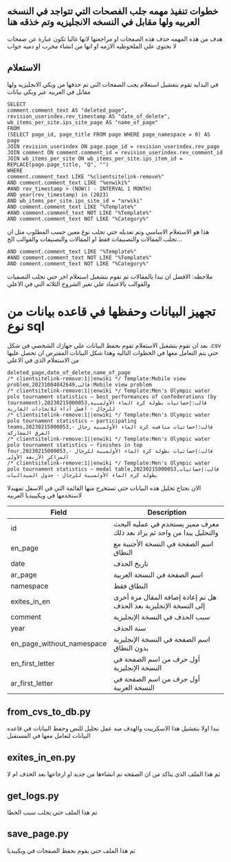 ## خطوات تنفيذ مهمه جلب الفصحات التي تتواجد في النسخه العربيه ولها مقابل في النسخه الانجليزيه وتم خذقه هنا

هدف من هذه المهمه حذف هذه الصفحات او مراجعتها لانها غالبا تكون عبارة عن صفحات لا تحتوي علي الملحوظيه الازمه او انها من
انشاء مخرب او دميه جواب

## الاستعلام

في البدايه تقوم بتغشيل استعلام يجب الصفحات التي تم حذفها من ويكي الانجليزيه ولها مقابل في العربيه عبر ويكي بيانات

```
SELECT
comment.comment_text AS "deleted_page",
revision_userindex.rev_timestamp AS "date_of_delete",
wb_items_per_site.ips_site_page AS "name_of_page"
FROM
(SELECT page_id, page_title FROM page WHERE page_namespace = 0) AS page
JOIN revision_userindex ON page.page_id = revision_userindex.rev_page
JOIN comment ON comment.comment_id = revision_userindex.rev_comment_id
JOIN wb_items_per_site ON wb_items_per_site.ips_item_id = REPLACE(page.page_title, "Q", "")
WHERE
comment.comment_text LIKE "%clientsitelink-remove%"
AND comment.comment_text LIKE "%enwiki%"
#AND rev_timestamp > (NOW() - INTERVAL 1 MONTH)
AND year(rev_timestamp) in (2023)
AND wb_items_per_site.ips_site_id = "arwiki"
AND comment.comment_text LIKE "%Template%"
#AND comment.comment_text NOT LIKE "%Template%"
AND comment.comment_text NOT LIKE "%Category%"
```

هذا هو الاستعلام الاساسي وتم تعديله حتي تجلب نوع معين حسب المطلوب مثل ان تجلب المقالات والتصنيفات فقط او المقالات
والتصنيفات والقوالب الخ...

```
AND comment.comment_text LIKE "%Template%"
#AND comment.comment_text NOT LIKE "%Template%"
AND comment.comment_text NOT LIKE "%Category%"
```

ملاحظه: الافضل ان تبدا بالمقالات ثم تقوم بتشغيل استعلام اخر حتي تجلب التصفيات والقوالب بالاعتماد علي تغير الشروح الثلاثه
التي في الاعلي

# تجهيز البيانات وحفظها في قاعده بيانات من نوع sql

بعد ان تقوم بتشغيل الاستعلام تقوم بحفظ البيانات علي جهازك الشخصي في شكل .csv حتي يتم التعامل معها في الخطوات التاليه
وهذا شكل البيانات المفترض ان تحصل عليها من الاستعلام الذي في الاعلي

```
deleted_page,date_of_delete,name_of_page
/* clientsitelink-remove:1||enwiki */ Template:Mobile view problem,20231004042649,قالب:Mobile view problem
/* clientsitelink-remove:1||enwiki */ Template:Men's Olympic water polo tournament statistics – best performances of confederations (by tournament),20230215000053,قالب:إحصائيات بطولة كرة الماء الأولمبية للرجال - أفضل أداء للاتحادات القارية
/* clientsitelink-remove:1||enwiki */ Template:Men's Olympic water polo tournament statistics – participating teams,20230215000053,قالب:احصائيات منافسة كرة الماء الأولمبية رجال - الفرق المشاركة
/* clientsitelink-remove:1||enwiki */ Template:Men's Olympic water polo tournament statistics – finishes in top four,20230215000053,قالب:إحصائيات بطولة كرة الماء الأولمبية للرجال - المراكز الأربعة الأولى
/* clientsitelink-remove:1||enwiki */ Template:Men's Olympic water polo tournament statistics – medal table,20230215000053,قالب:إحصائيات بطولة كرة الماء الأولمبية للرجال - جدول الميداليات
```

الان نحتاج تحليل هذه البيانات حتي نستخرج منها القائمة التي في الاسفل تمهيدلا لاستخدمها في ويكيبيديا العربيه

| Field                     | Description                                                           |
|---------------------------|-----------------------------------------------------------------------|
| id                        | معرف مميز يستخدم في عمليه البحث والتحليل يبدا من واحد ثم يزاد بعد ذلك |
| en_page                   | اسم الصفحة في النسخة الأجنبية مع النطاق                               |
| date                      | تاريخ الحذف                                                           |
| ar_page                   | اسم الصفحة في النسخة العربية                                          |
| namespace                 | النطاق فقط                                                            |
| exites_in_en              | هل تم إعادة إضافة المقال مرة أخرى إلى النسخة الإنجليزية بعد الحذف     |
| comment                   | سبب الحذف في النسخة الإنجليزية                                        |
| year                      | سنة الحذف                                                             |
| en_page_without_namespace | اسم الصفحة في النسخة الإنجليزية بدون النطاق                           |
| en_first_letter           | أول حرف من اسم الصفحة في النسخة الإنجليزية                            |
| ar_first_letter           | أول حرف من اسم الصفحة في النسخة العربية                               |

## from_cvs_to_db.py

نبدا اولا بتغشيل هذا الاسكريبت والهدف منه عمل تحليل للنص وحفظ البيانات في قاعده البيانات لتعامل معها في المستقبل

## exites_in_en.py

ثم هذا الملف الذي يتاكد من ان الصفحه تم انشاءها من جديد او ارجاعها بعد الحذف ام لا

## get_logs.py

ثم هذا الملف حتي يجلب سبب الخطا

## save_page.py

ثم هذا الملف حتي يقوم بحفظ الصفحات في ويكيبديا

